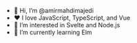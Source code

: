 - 👋 Hi, I’m @amirmahdimajedi
- ❤ I love JavaScript, TypeScript, and Vue
- 👀 I’m interested in Svelte and Node.js
- 🌱 I’m currently learning Elm

<!---
amirmahdimajedi/amirmahdimajedi is a ✨ special ✨ repository because its `README.md` (this file) appears on your GitHub profile.
You can click the Preview link to take a look at your changes.
--->
